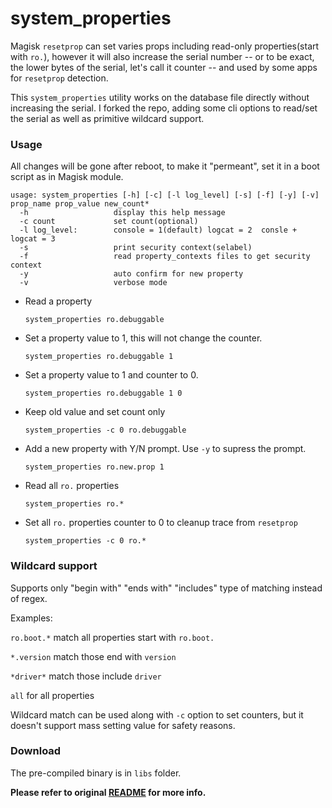 # system_properties
Magisk `resetprop` can set varies props including read-only properties(start with `ro.`), however it will also increase the serial number -- or to be exact, the lower bytes of the serial, let's call it counter -- and used by some apps for `resetprop` detection.

This `system_properties` utility works on the database file directly without increasing the serial. I forked the repo, adding some cli options to read/set the serial as well as primitive wildcard support.

### Usage

All changes will be gone after reboot, to make it "permeant", set it in a boot script as in Magisk module.

```
usage: system_properties [-h] [-c] [-l log_level] [-s] [-f] [-y] [-v] prop_name prop_value new_count*
  -h                   display this help message
  -c count             set count(optional)
  -l log_level:        console = 1(default) logcat = 2  consle + logcat = 3
  -s                   print security context(selabel)
  -f                   read property_contexts files to get security context
  -y                   auto confirm for new property
  -v                   verbose mode
```



- Read a property
  
  `system_properties ro.debuggable`

- Set a property value to 1, this will not change the counter.
  
  `system_properties ro.debuggable 1`

- Set a property value to 1 and counter to 0.
  
  `system_properties ro.debuggable 1 0`

- Keep old value and set count only  
  
  `system_properties -c 0 ro.debuggable`

- Add a new property with Y/N prompt. Use `-y` to supress the prompt.  
  
  `system_properties ro.new.prop 1`
  
- Read all `ro.` properties
  
  `system_properties ro.*`

- Set all `ro.` properties counter to 0 to cleanup trace from `resetprop`
  
  `system_properties -c 0 ro.*`



### Wildcard support

Supports only "begin with" "ends with" "includes" type of matching instead of regex.  

Examples:

  `ro.boot.*`  match all properties start with `ro.boot.`

  `*.version`  match those end with `version`

  `*driver*`   match those include `driver`

  `all` for all properties

  Wildcard match can be used along with `-c` option to set counters, but it doesn't support mass setting value for safety reasons.  

### Download

The pre-compiled binary is in `libs` folder.



**Please refer to original [README](https://github.com/lucidusdev/android_properties/blob/main/README.original.md) for more info.**















